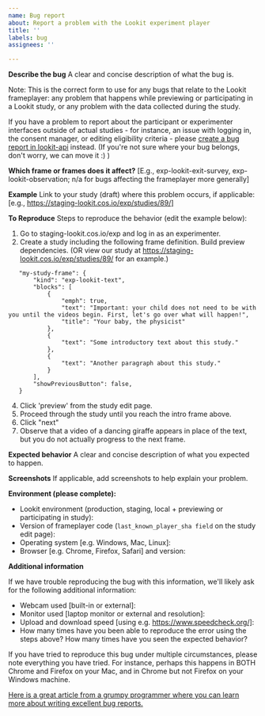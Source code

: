 ```yaml
---
name: Bug report
about: Report a problem with the Lookit experiment player
title: ''
labels: bug
assignees: ''

---
```


**Describe the bug**
A clear and concise description of what the bug is. 

Note: This is the correct form to use for any bugs that relate to the Lookit frameplayer: any problem that happens while previewing or participating in a Lookit study, or any problem with the data collected during the study. 

If you have a problem to report about the participant or experimenter interfaces outside of actual studies - for instance, an issue with logging in, the consent manager, or editing eligibility criteria - please [create a bug report in lookit-api](https://github.com/lookit/lookit-api/issues/new/choose) instead. (If you're not sure where your bug belongs, don't worry, we can move it :) )

**Which frame or frames does it affect?**
[E.g., exp-lookit-exit-survey, exp-lookit-observation; n/a for bugs affecting the frameplayer more generally]

**Example**
Link to your study (draft) where this problem occurs, if applicable: [e.g., https://staging-lookit.cos.io/exp/studies/89/]

**To Reproduce**
Steps to reproduce the behavior (edit the example below):
1. Go to staging-lookit.cos.io/exp and log in as an experimenter.
2. Create a study including the following frame definition. Build preview dependencies. (OR view our study at https://staging-lookit.cos.io/exp/studies/89/ for an example.)

```
   "my-study-frame": {
       "kind": "exp-lookit-text",
       "blocks": [
           {
               "emph": true,
               "text": "Important: your child does not need to be with you until the videos begin. First, let's go over what will happen!",
               "title": "Your baby, the physicist"
           },
           {
               "text": "Some introductory text about this study."
           },
           {
               "text": "Another paragraph about this study."
           }
       ],
       "showPreviousButton": false,
   }
```

4. Click 'preview' from the study edit page.
5. Proceed through the study until you reach the intro frame above.
6. Click "next"
7. Observe that a video of a dancing giraffe appears in place of the text, but you do not actually progress to the next frame. 

**Expected behavior**
A clear and concise description of what you expected to happen.

**Screenshots**
If applicable, add screenshots to help explain your problem.

**Environment (please complete):**
 - Lookit environment (production, staging, local + previewing or participating in study):
 - Version of frameplayer code (`last_known_player_sha field` on the study edit page): 
 - Operating system [e.g. Windows, Mac, Linux]:
 - Browser [e.g. Chrome, Firefox, Safari] and version:

**Additional information**

If we have trouble reproducing the bug with this information, we'll likely ask for the following additional information:
 - Webcam used [built-in or external]:
 - Monitor used [laptop monitor or external and resolution]: 
 - Upload and download speed [using e.g. https://www.speedcheck.org/]: 
 - How many times have you been able to reproduce the error using the steps above? How many times have you seen the expected behavior? 

If you have tried to reproduce this bug under multiple circumstances, please note everything you have tried. For instance, perhaps this happens in BOTH Chrome and Firefox on your Mac, and in Chrome but not Firefox on your Windows machine.

[Here is a great article from a grumpy programmer where you can learn more about writing excellent bug reports.](https://www.chiark.greenend.org.uk/~sgtatham/bugs.html)
